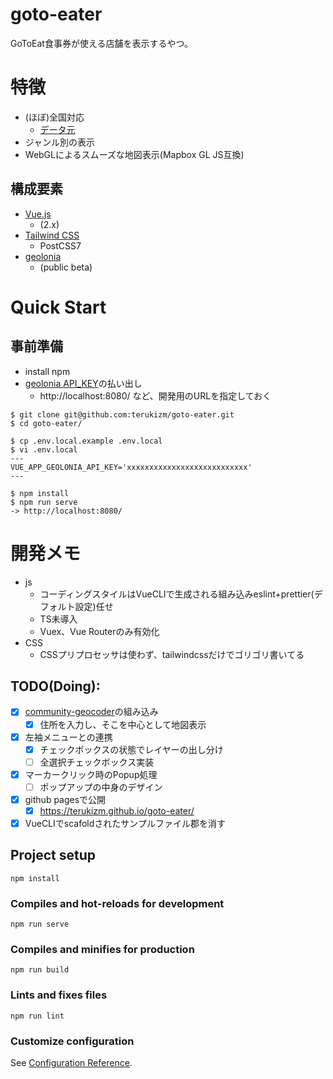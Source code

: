 goto-eater
===

GoToEat食事券が使える店舗を表示するやつ。
# 特徴

* (ほぼ)全国対応
  * [データ元](https://github.com/terukizm/goto-eater-data)
* ジャンル別の表示
* WebGLによるスムーズな地図表示(Mapbox GL JS互換)

## 構成要素

* [Vue.js](https://jp.vuejs.org/index.html)
  * (2.x)
* [Tailwind CSS](https://tailwindcss.com/)
  * PostCSS7
* [geolonia](https://geolonia.com/)
  * (public beta)

# Quick Start

## 事前準備

* install npm
* [geolonia API_KEY](https://app.geolonia.com/?lang=ja#/signup)の払い出し
  * http://localhost:8080/ など、開発用のURLを指定しておく

```
$ git clone git@github.com:terukizm/goto-eater.git
$ cd goto-eater/

$ cp .env.local.example .env.local
$ vi .env.local
---
VUE_APP_GEOLONIA_API_KEY='xxxxxxxxxxxxxxxxxxxxxxxxxxx'
---

$ npm install
$ npm run serve
-> http://localhost:8080/
```

# 開発メモ

* js
  * コーディングスタイルはVueCLIで生成される組み込みeslint+prettier(デフォルト設定)任せ
  * TS未導入
  * Vuex、Vue Routerのみ有効化
* CSS
  * CSSプリプロセッサは使わず、tailwindcssだけでゴリゴリ書いてる

## TODO(Doing):

- [x] [community-geocoder](https://github.com/geolonia/community-geocoder)の組み込み
  - [x] 住所を入力し、そこを中心として地図表示
- [x] 左袖メニューとの連携
  - [x] チェックボックスの状態でレイヤーの出し分け
  - [ ] 全選択チェックボックス実装
- [x] マーカークリック時のPopup処理
  - [ ] ポップアップの中身のデザイン
- [x] github pagesで公開
  - [x] https://terukizm.github.io/goto-eater/
- [x] VueCLIでscafoldされたサンプルファイル郡を消す

## Project setup
```
npm install
```

### Compiles and hot-reloads for development
```
npm run serve
```

### Compiles and minifies for production
```
npm run build
```

### Lints and fixes files
```
npm run lint
```

### Customize configuration
See [Configuration Reference](https://cli.vuejs.org/config/).
